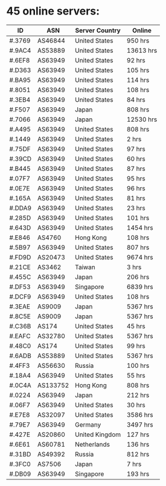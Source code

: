 # 45 online servers:

| ID | ASN | Server Country | Online |
| ------ | ------ | ------ | ------ |
| #.3769 | AS46844 | United States | 950 hrs |
| #.9AC4 | AS53889 | United States | 13613 hrs |
| #.6EF8 | AS63949 | United States | 92 hrs |
| #.D363 | AS63949 | United States | 105 hrs |
| #.BA95 | AS63949 | United States | 114 hrs |
| #.8051 | AS63949 | United States | 108 hrs |
| #.3EB4 | AS63949 | United States | 84 hrs |
| #.F507 | AS63949 | Japan | 808 hrs |
| #.7066 | AS63949 | Japan | 12530 hrs |
| #.A495 | AS63949 | United States | 808 hrs |
| #.1449 | AS63949 | United States | 2 hrs |
| #.75DF | AS63949 | United States | 97 hrs |
| #.39CD | AS63949 | United States | 60 hrs |
| #.B445 | AS63949 | United States | 87 hrs |
| #.07F7 | AS63949 | United States | 95 hrs |
| #.0E7E | AS63949 | United States | 96 hrs |
| #.165A | AS63949 | United States | 81 hrs |
| #.DDA9 | AS63949 | United States | 23 hrs |
| #.285D | AS63949 | United States | 101 hrs |
| #.643D | AS63949 | United States | 1454 hrs |
| #.E846 | AS4760 | Hong Kong | 108 hrs |
| #.5B97 | AS63949 | United States | 807 hrs |
| #.FD9D | AS20473 | United States | 9674 hrs |
| #.21CE | AS3462 | Taiwan | 3 hrs |
| #.455C | AS63949 | Japan | 206 hrs |
| #.DF53 | AS63949 | Singapore | 6839 hrs |
| #.DCF9 | AS63949 | United States | 108 hrs |
| #.3EAE | AS9009 | Japan | 5367 hrs |
| #.8C5E | AS9009 | Japan | 5367 hrs |
| #.C36B | AS174 | United States | 45 hrs |
| #.EAFC | AS32780 | United States | 5367 hrs |
| #.48C0 | AS174 | United States | 99 hrs |
| #.6ADB | AS53889 | United States | 5367 hrs |
| #.4FF3 | AS56630 | Russia | 100 hrs |
| #.18A4 | AS63949 | United States | 55 hrs |
| #.0C4A | AS133752 | Hong Kong | 808 hrs |
| #.0224 | AS63949 | Japan | 212 hrs |
| #.06F7 | AS63949 | United States | 30 hrs |
| #.E7E8 | AS32097 | United States | 3586 hrs |
| #.79E7 | AS63949 | Germany | 3497 hrs |
| #.427E | AS20860 | United Kingdom | 127 hrs |
| #.6E61 | AS60781 | Netherlands | 136 hrs |
| #.31BD | AS49392 | Russia | 812 hrs |
| #.3FC0 | AS7506 | Japan | 7 hrs |
| #.DB09 | AS63949 | Singapore | 193 hrs |

